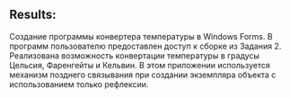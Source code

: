 ﻿Results:
---------------------------------------------------------------------------------------------------------------------------------------------
Создание программы конвертера температуры в Windows Forms. В программ пользователю предоставлен доступ к сборке из Задания 2.
Реализована возможность конвертации температуры в градусы Цельсия, Фаренгейты и Кельвин.
В этом приложении используется механизм позднего связывания при создании экземпляра объекта с использованием только рефлексии.                                             
